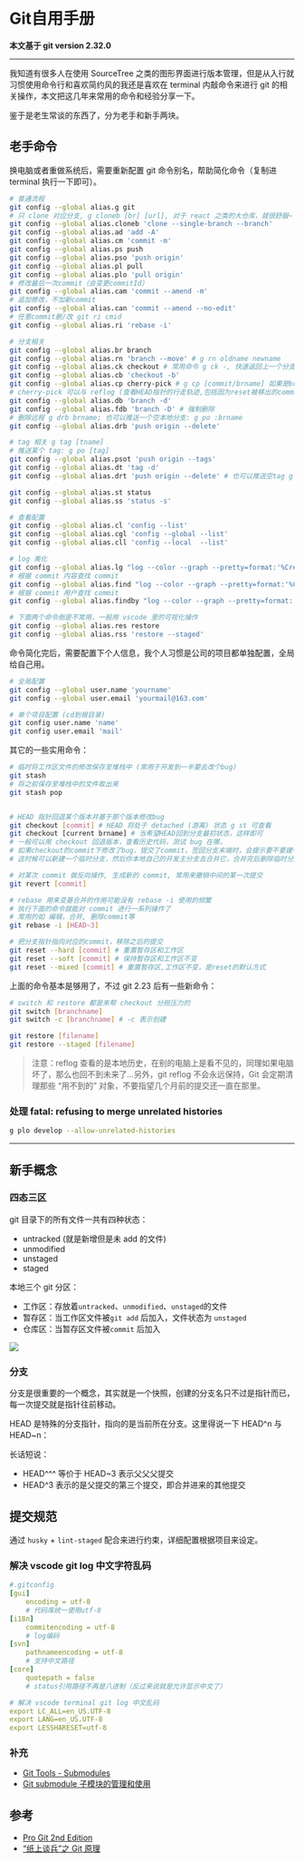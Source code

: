 # Git自用手册


**本文基于 git version 2.32.0**

---

我知道有很多人在使用 SourceTree 之类的图形界面进行版本管理，但是从入行就习惯使用命令行和喜欢简约风的我还是喜欢在 terminal 内敲命令来进行 git 的相关操作，本文把这几年来常用的命令和经验分享一下。

鉴于是老生常谈的东西了，分为老手和新手两块。

## 老手命令

换电脑或者重做系统后，需要重新配置 git 命令别名，帮助简化命令（复制进 terminal 执行一下即可）。

```sh
# 普通流程
git config --global alias.g git
# 只 clone 对应分支, g cloneb [br] [url], 对于 react 之类的大仓库，就很舒服~
git config --global alias.cloneb 'clone --single-branch --branch'
git config --global alias.ad 'add -A'
git config --global alias.cm 'commit -m'
git config --global alias.ps push
git config --global alias.pso 'push origin'
git config --global alias.pl pull
git config --global alias.plo 'pull origin'
# 修改最后一次commit（会变更commitId）
git config --global alias.cam 'commit --amend -m'
# 追加修改，不加新commit
git config --global alias.can 'commit --amend --no-edit'
# 任意commit删/改 git ri cmid
git config --global alias.ri 'rebase -i'

# 分支相关
git config --global alias.br branch
git config --global alias.rn 'branch --move' # g rn oldname newname
git config --global alias.ck checkout # 常用命令 g ck -, 快速返回上一个分支
git config --global alias.cb 'checkout -b'
git config --global alias.cp cherry-pick # g cp [commit/brname] 如果是brname则是把该分支最新commit合并
# cherry-pick 可以与 reflog (查看HEAD指针的行走轨迹,包括因为reset被移出的commit) 配合，来找回被删除的 commit
git config --global alias.db 'branch -d'
git config --global alias.fdb 'branch -D' # 强制删除
# 删除远程 g drb brname; 也可以推送一个空本地分支: g po :brname
git config --global alias.drb 'push origin --delete'

# tag 相关 g tag [tname]
# 推送某个 tag: g po [tag]
git config --global alias.psot 'push origin --tags'
git config --global alias.dt 'tag -d'
git config --global alias.drt 'push origin --delete' # 也可以推送空tag g po :refs/tags/[version]

git config --global alias.st status
git config --global alias.ss 'status -s'

# 查看配置
git config --global alias.cl 'config --list'
git config --global alias.cgl 'config --global --list'
git config --global alias.cll 'config --local  --list'

# log 美化
git config --global alias.lg "log --color --graph --pretty=format:'%Cred%h%Creset -%C(yellow)%d%Creset %s %Cgreen(%cr) %C(bold blue)<%an>%Creset' --abbrev-commit"
# 根据 commit 内容查找 commit
git config --global alias.find "log --color --graph --pretty=format:'%Cred%h%Creset -%C(yellow)%d%Creset %s %Cgreen(%cr) %C(bold blue)<%an>%Creset' --abbrev-commit --grep"
# 根据 commit 用户查找 commit
git config --global alias.findby "log --color --graph --pretty=format:'%Cred%h%Creset -%C(yellow)%d%Creset %s %Cgreen(%cr) %C(bold blue)<%an>%Creset' --abbrev-commit --author"

# 下面两个命令倒是不常用，一般用 vscode 里的可视化操作
git config --global alias.res restore
git config --global alias.rss 'restore --staged'
```

命令简化完后，需要配置下个人信息，我个人习惯是公司的项目都单独配置，全局给自己用。

```sh
# 全局配置
git config --global user.name 'yourname'
git config --global user.email 'yourmail@163.com'

# 单个项目配置 (cd到根目录)
git config user.name 'name'
git config user.email 'mail'
```

其它的一些实用命令：

```sh
# 临时将工作区文件的修改保存至堆栈中 (常用于开发到一半要去改个bug)
git stash
# 将之前保存至堆栈中的文件取出来
git stash pop


# HEAD 指针回退某个版本并基于那个版本修改bug
git checkout [commit] # HEAD 将处于 detached (游离) 状态 g st 可查看
git checkout [current brname] # 当希望HEAD回到分支最初状态，这样即可
# 一般可以用 checkout 回退版本，查看历史代码，测试 bug 在哪，
# 如果checkout的commit下修改了bug，提交了commit，签回分支末端时，会提示要不要建一个新分支
# 这时候可以新建一个临时分支，然后你本地自己的开发主分支去合并它，合并完后删除临时分支

# 对某次 commit 做反向操作, 生成新的 commit, 常用来撤销中间的某一次提交
git revert [commit]

# rebase 用来变基合并的作用可能没有 rebase -i 使用的频繁
# 执行下面的命令就能对 commit 进行一系列操作了
# 常用的如 编辑，合并, 删除commit等
git rebase -i [HEAD~3]

# 把分支指针指向对应的commit，移除之后的提交
git reset --hard [commit] # 重置暂存区和工作区
git reset --soft [commit] # 保持暂存区和工作区不变
git reset --mixed [commit] # 重置暂存区,工作区不变，是reset的默认方式
```

上面的命令基本是够用了，不过 git 2.23 后有一些新命令：

```sh
# switch 和 restore 都是来帮 checkout 分担压力的
git switch [branchname]
git switch -c [branchname] # -c 表示创建

git restore [filename]
git restore --staged [filename]
```

> 注意：reflog 查看的是本地历史，在别的电脑上是看不见的，同理如果电脑坏了，那么也回不到未来了...另外，git reflog 不会永远保持，Git 会定期清理那些 “用不到的” 对象，不要指望几个月前的提交还一直在那里。

### 处理 fatal: refusing to merge unrelated histories

```sh
g plo develop --allow-unrelated-histories
```

---

## 新手概念

### 四态三区

git 目录下的所有文件一共有四种状态：

-   untracked (就是新增但是未 add 的文件)
-   unmodified
-   unstaged
-   staged

本地三个 git 分区：

-   工作区：存放着`untracked`、`unmodified`、`unstaged`的文件
-   暂存区：当工作区文件被`git add` 后加入，文件状态为 `unstaged`
-   仓库区：当暂存区文件被`commit` 后加入

![](https://p3-juejin.byteimg.com/tos-cn-i-k3u1fbpfcp/017fb508b89d45a88c33383cdc4681eb~tplv-k3u1fbpfcp-zoom-1.image)

### 分支

分支是很重要的一个概念，其实就是一个快照，创建的分支名只不过是指针而已，每一次提交就是指针往前移动。

HEAD 是特殊的分支指针，指向的是当前所在分支。这里得说一下 HEAD^n 与 HEAD~n：

长话短说：

-   HEAD^^^ 等价于 HEAD~3 表示父父父提交
-   HEAD^3 表示的是父提交的第三个提交，即合并进来的其他提交

## 提交规范

通过 `husky` + `lint-staged` 配合来进行约束，详细配置根据项目来设定。

### 解决 vscode git log 中文字符乱码

```yml
#.gitconfig
[gui]
    encoding = utf-8
    # 代码库统一使用utf-8
[i18n]
    commitencoding = utf-8
    # log编码
[svn]
    pathnameencoding = utf-8
    # 支持中文路径
[core]
    quotepath = false
    # status引用路径不再是八进制（反过来说就是允许显示中文了）

# 解决 vscode terminal git log 中文乱码
export LC_ALL=en_US.UTF-8
export LANG=en_US.UTF-8
export LESSHARESET=utf-8
```

### 补充

-   [Git Tools - Submodules](https://git-scm.com/book/en/v2/Git-Tools-Submodules)
-   [Git submodule 子模块的管理和使用](https://www.jianshu.com/p/9000cd49822c)

## 参考

-   [Pro Git 2nd Edition](https://git-scm.com)
-   [“纸上谈兵”之 Git 原理](https://mp.weixin.qq.com/s/FSBEM2GqhpVJ6yw9FkxnGA)

